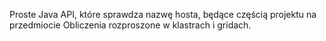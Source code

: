 Proste Java API, które sprawdza nazwę hosta, będące częścią projektu na przedmiocie Obliczenia rozproszone w klastrach i gridach.
